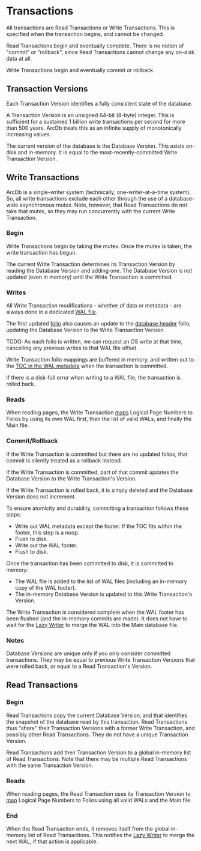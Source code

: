 # Transactions

All transactions are Read Transactions or Write Transactions. This is specified when the transaction begins, and cannot be changed.

Read Transactions begin and eventually complete. There is no notion of "commit" or "rollback", since Read Transactions cannot change any on-disk data at all.

Write Transactions begin and eventually commit or rollback.

## Transaction Versions

Each Transaction Version identifies a fully consistent state of the database.

A Transaction Version is an unsigned 64-bit (8-byte) integer. This is sufficient for a sustained 1 billion write transactions per second for more than 500 years. ArcDb treats this as an infinite supply of monotonically increasing values.

The current version of the database is the Database Version. This exists on-disk and in-memory. It is equal to the most-recently-committed Write Transaction Version.

## Write Transactions

ArcDb is a single-writer system (technically, one-writer-at-a-time system). So, all write transactions exclude each other through the use of a database-wide asynchronous mutex. Note, however, that Read Transactions do *not* take that mutex, so they may run concurrently with the current Write Transaction.

### Begin

Write Transactions begin by taking the mutex. Once the mutex is taken, the write transaction has begun.

The current Write Transaction determines its Transaction Version by reading the Database Version and adding one. The Database Version is not updated (even in memory) until the Write Transaction is committed.

### Writes

All Write Transaction modifications - whether of data or metadata - are always done in a dedicated [WAL file](./file-formats/wal.md).

The first updated [folio](./file-formats/folios.md) also causes an update to the [database header](./file-formats/database.md#database-header) folio, updating the Database Version to the Write Transaction Version.

TODO: As each folio is written, we can request an OS write at that time, cancelling any previous writes to that WAL file offset.

Write Transaction folio mappings are buffered in memory, and written out to the [TOC in the WAL metadata](./file-formats/wal.md) when the transaction is committed.

If there is a disk-full error when writing to a WAL file, the transaction is rolled back.

### Reads

When reading pages, the Write Transaction [maps](./mapping.md) Logical Page Numbers to Folios by using its own WAL first, then the list of valid WALs, and finally the Main file.

### Commit/Rollback

If the Write Transaction is committed but there are no updated folios, that commit is silently treated as a rollback instead.

If the Write Transaction is committed, part of that commit updates the Database Version to the Write Transaction's Version.

If the Write Transaction is rolled back, it is simply deleted and the Database Version does not increment.

To ensure atomicity and durability, committing a transaction follows these steps:
- Write out WAL metadata except the footer. If the TOC fits within the footer, this step is a noop.
- Flush to disk.
- Write out the WAL footer.
- Flush to disk.

Once the transaction has been committed to disk, it is committed to memory:
- The WAL file is added to the list of WAL files (including an in-memory copy of the WAL footer).
- The in-memory Database Version is updated to this Write Transaction's Version.

The Write Transaction is considered complete when the WAL footer has been flushed (and the in-memory commits are made). It does not have to wait for the [Lazy Writer](./lazy-writer.md) to merge the WAL into the Main database file.

### Notes

Database Versions are unique only if you only consider committed transactions. They may be equal to previous Write Transaction Versions that were rolled back, or equal to a Read Transaction's Version.

## Read Transactions

### Begin

Read Transactions copy the current Database Version, and that identifies the snapshot of the database read by this transaction. Read Transactions thus "share" their Transaction Versions with a former Write Transaction, and possibly other Read Transactions. They do not have a unique Transaction Version.

Read Transactions add their Transaction Version to a global in-memory list of Read Transactions. Note that there may be multiple Read Transactions with the same Transaction Version.

### Reads

When reading pages, the Read Transaction uses its Transaction Version to [map](./mapping.md) Logical Page Numbers to Folios using all valid WALs and the Main file.

### End

When the Read Transaction ends, it removes itself from the global in-memory list of Read Transactions. This notifies the [Lazy Writer](./lazy-writer.md) to merge the next WAL, if that action is applicable.
